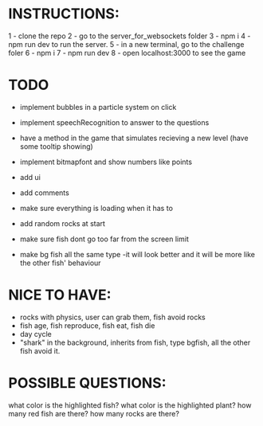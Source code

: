 # INSTRUCTIONS:

1 - clone the repo
2 - go to the server_for_websockets folder 
3 - npm i
4 - npm run dev to run the server.
5 - in a new terminal, go to the challenge foler
6 - npm i
7 - npm run dev
8 - open localhost:3000 to see the game




# TODO

- implement bubbles in a particle system on click




- implement speechRecognition to answer to the questions

- have a method in the game that simulates recieving a new level (have some tooltip showing)

- implement bitmapfont and show numbers like points

- add ui

- add comments
- make sure everything is loading when it has to

- add random rocks at start



- make sure fish dont go too far from the screen limit

- make bg fish all the same type -it will look better and it will be more like the other fish' behaviour


# NICE TO HAVE:
- rocks with physics, user can grab them, fish avoid rocks
- fish age, fish reproduce, fish eat, fish die
- day cycle
- "shark" in the background, inherits from fish, type bgfish, all the other fish avoid it.

# POSSIBLE QUESTIONS:
what color is the highlighted fish?
what color is the highlighted plant?
how many red fish are there?
how many rocks are there?

